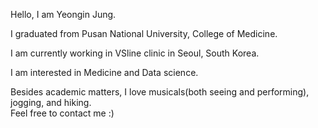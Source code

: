 Hello, I am Yeongin Jung.

I graduated from Pusan National University, College of Medicine. 

I am currently working in VSline clinic in Seoul, South Korea.

I am interested in Medicine and Data science.

Besides academic matters, I love musicals(both seeing and performing), jogging, and hiking.   
Feel free to contact me :)
